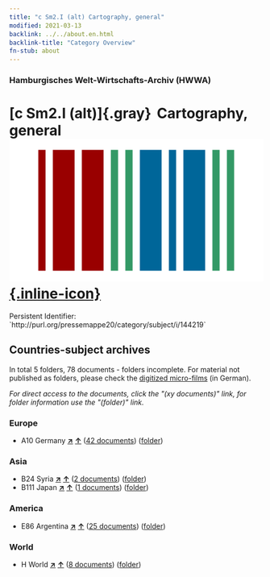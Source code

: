 ```yaml
---
title: "c Sm2.I (alt) Cartography, general"
modified: 2021-03-13
backlink: ../../about.en.html
backlink-title: "Category Overview"
fn-stub: about
---
```


### Hamburgisches Welt-Wirtschafts-Archiv (HWWA)

# [c Sm2.I (alt)]{.gray}&#8201; Cartography, general &#160; [![Wikidata](/images/Wikidata-logo.svg "Wikidata"){.inline-icon}](http://www.wikidata.org/entity/Q104699231)

<div class="hint">Persistent Identifier: `http://purl.org/pressemappe20/category/subject/i/144219`</div>







## Countries-subject archives





In total 5 folders, 78 documents - folders incomplete.
For material not published as folders, please check the [digitized micro-films](/film/h1_sh.de.html) (in German).

_For direct access to the documents, click the "(xy documents)" link, for folder information use the "(folder)" link._



### Europe

- A10 Germany [**&nearr;**](../../../geo/i/126128/about.en.html "Germany (all folders)") [**&uarr;**](../../../geo/about.en.html#A10 "Country category system") (<a href="https://pm20.zbw.eu/iiifview/folder/sh/126128,144219" title="about: Germany : Cartography, general" target="_blank">42 documents</a>) ([folder](../../../../folder/sh/1261xx/126128/1442xx/144219/about.en.html))

### Asia

- B24 Syria [**&nearr;**](../../../geo/i/141114/about.en.html "Syria (all folders)") [**&uarr;**](../../../geo/about.en.html#B24 "Country category system") (<a href="https://pm20.zbw.eu/iiifview/folder/sh/141114,144219" title="about: Syria : Cartography, general" target="_blank">2 documents</a>) ([folder](../../../../folder/sh/1411xx/141114/1442xx/144219/about.en.html))
- B111 Japan [**&nearr;**](../../../geo/i/141272/about.en.html "Japan (all folders)") [**&uarr;**](../../../geo/about.en.html#B111 "Country category system") (<a href="https://pm20.zbw.eu/iiifview/folder/sh/141272,144219" title="about: Japan : Cartography, general" target="_blank">1 documents</a>) ([folder](../../../../folder/sh/1412xx/141272/1442xx/144219/about.en.html))

### America

- E86 Argentina [**&nearr;**](../../../geo/i/141692/about.en.html "Argentina (all folders)") [**&uarr;**](../../../geo/about.en.html#E86 "Country category system") (<a href="https://pm20.zbw.eu/iiifview/folder/sh/141692,144219" title="about: Argentina : Cartography, general" target="_blank">25 documents</a>) ([folder](../../../../folder/sh/1416xx/141692/1442xx/144219/about.en.html))

### World

- H World [**&nearr;**](../../../geo/i/141728/about.en.html "World (all folders)") [**&uarr;**](../../../geo/about.en.html#H "Country category system") (<a href="https://pm20.zbw.eu/iiifview/folder/sh/141728,144219" title="about: World : Cartography, general" target="_blank">8 documents</a>) ([folder](../../../../folder/sh/1417xx/141728/1442xx/144219/about.en.html))








